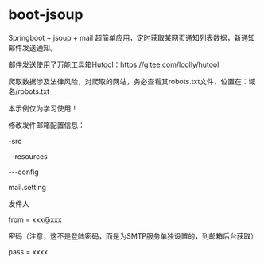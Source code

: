 # boot-jsoup
Springboot + jsoup + mail 超简单应用，定时获取某网页通知列表数据，新通知邮件发送通知。

邮件发送使用了万能工具箱Hutool：https://gitee.com/loolly/hutool 

爬取数据涉及法律风险，对爬取的网站，务必查看其robots.txt文件，位置在：域名/robots.txt

本示例仅为学习使用！

修改发件邮箱配置信息：

-src

--resources

---config
    
 mail.setting
 
  发件人
 
 from = xxx@xxx
 
  密码（注意，这不是登陆密码，而是为SMTP服务单独设置的，到邮箱后台获取）
 
 pass = xxxx

